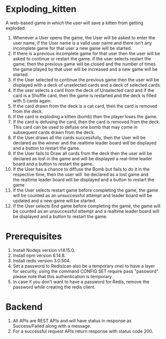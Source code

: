 # Exploding_kitten
A web-based game in which the user will save a kitten from getting exploded.

1. Whenever a User opens the game, the User will be asked to enter the user name, if the User name is a valid user name and there isn't any incomplete game for that user a new game will be started.
2. If there is a previous incomplete game for that user then the user will be asked to continue or restart the game. if the user selects restart the game, then the previous game will be closed and the number of times the game played by that user will be increased and a new game will be started.
3. If the User selected to continue the previous game then the user will be displayed with a deck of unselected cards and a deck of selected cards.
4. If the user selects a card from the deck of Unselected card and if the card is a Shuffle card, then the game is restarted and the deck is filled with 5 cards again.
5. If the card drawn from the deck is a cat card, then the card is removed from the deck.
6. If the card is exploding a kitten (bomb) then the player loses the game.
7. If the card is defusing the card, then the card is removed from the deck. This card can be used to defuse one bomb that may come in subsequent cards drawn from the deck.
8. If the User draws all the cards successfully, then the User will be declared as the winner and the realtime leader board will be displayed and a button to restart the game.
9. If the User fails to Draw all cards from the deck then the user will be declared as lost in the game and will be displayed a real-time leader board and a button to restart the game.
10. If the User has a chance to diffuse the Bomb but fails to do it in the respective time, then the user will  be declared as a lost game and the realtime leader board will be displayed and a button to restart the game
11. If the User selects restart game before completing the game, the game will be counted as an unsuccessful attempt and leader board will be updated and a new game will be started.
12. If the User selects End game before completing the game, the game will be counted as an unsuccessful attempt and a realtime leader board will be displayed and a button to restart the game.

# Prerequisites
1. Install Nodejs version v14.15.0.
2. Install npm version 6.14.8.
3. Install redis version 3.0.504.
4. Set a password to Redis(can also be a temporary one) to have a layer for security, using the command CONFIG SET require pass "password". please note that this authentication is temporary.
5. In case if you don't want to have a password for Redis, remove the password while creating the redis client.

# Backend
1. All APIs are REST APIs and will have status in response as Success/Failed along with a message.
2. For a successful request APIs return response with status code 200.